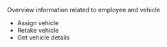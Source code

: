 Overview information related to employee and vehicle
- Assign vehicle
- Retake vehicle
- Get vehicle details
